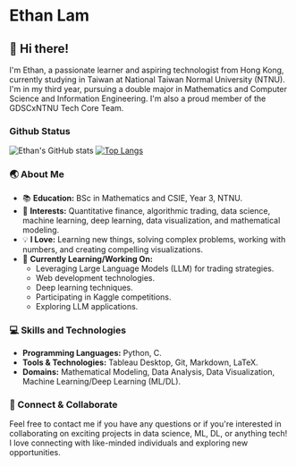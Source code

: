 <!--
**Ethanlam123/Ethanlam123** is a ✨ _special_ ✨ repository because its `README.md` (this file) appears on your GitHub profile.

Here are some ideas to get you started:

- 🔭 I’m currently working on ...
- 🌱 I’m currently learning ...
- 👯 I’m looking to collaborate on ...
- 🤔 I’m looking for help with ...
- 💬 Ask me about ...
- 📫 How to reach me: ...
- 😄 Pronouns: ...
- ⚡ Fun fact: ...
-->
# Ethan Lam

## 👋 Hi there!

I'm Ethan, a passionate learner and aspiring technologist from Hong Kong, currently studying in Taiwan at National Taiwan Normal University (NTNU). I'm in my third year, pursuing a double major in Mathematics and Computer Science and Information Engineering. I'm also a proud member of the GDSCxNTNU Tech Core Team.
### Github Status
![Ethan's GitHub stats](https://github-readme-stats.vercel.app/api?username=Ethanlam123&show_icons=true&theme=onedark)
[![Top Langs](https://github-readme-stats.vercel.app/api/top-langs/?username=Ethanlam123&layout=donut-vertical)](https://github.com/anuraghazra/github-readme-stats)

### 🌏 About Me

- 📚 **Education:** BSc in Mathematics and CSIE, Year 3, NTNU.
- 🌟 **Interests:** Quantitative finance, algorithmic trading, data science, machine learning, deep learning, data visualization, and mathematical modeling.
- 💡 **I Love:** Learning new things, solving complex problems, working with numbers, and creating compelling visualizations.
- 🚀 **Currently Learning/Working On:** 
  - Leveraging Large Language Models (LLM) for trading strategies.
  - Web development technologies.
  - Deep learning techniques.
  - Participating in Kaggle competitions.
  - Exploring LLM applications.

### 💻 Skills and Technologies

- **Programming Languages:** Python, C.
- **Tools & Technologies:** Tableau Desktop, Git, Markdown, LaTeX.
- **Domains:** Mathematical Modeling, Data Analysis, Data Visualization, Machine Learning/Deep Learning (ML/DL).

### 🤝 Connect & Collaborate

Feel free to contact me if you have any questions or if you're interested in collaborating on exciting projects in data science, ML, DL, or anything tech! I love connecting with like-minded individuals and exploring new opportunities.

